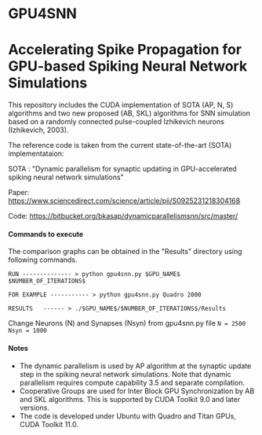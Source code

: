 # GPU4SNN
# Accelerating Spike Propagation for GPU-based Spiking Neural Network Simulations

This repository includes the CUDA implementation of SOTA (AP, N, S) algorithms and two new proposed (AB, SKL) algorithms for SNN simulation based on a randomly connected pulse-coupled Izhikevich neurons (Izhikevich, 2003). 

The reference code is taken from the current state-of-the-art (SOTA) implementataion:

SOTA : "Dynamic parallelism for synaptic updating in GPU-accelerated spiking neural network simulations"

Paper: https://www.sciencedirect.com/science/article/pii/S0925231218304168

Code: https://bitbucket.org/bkasap/dynamicparallelismsnn/src/master/

#### Commands to execute ###

The comparison graphs can be obtained in the "Results" directory using following commands. 

`RUN -------------- > python gpu4snn.py $GPU_NAME$ $NUMBER_OF_ITERATIONS$`

`FOR EXAMPLE ----------- > python gpu4snn.py Quadro 2000`

`RESULTS   ------ > ./$GPU_NAME$/$NUMBER_OF_ITERATIONS$/Results`

Change Neurons (N) and Synapses (Nsyn) from gpu4snn.py file 
`N = 2500`
`Nsyn = 1000`

#### Notes ####

* The dynamic parallelism is used by AP algorithm at the synaptic update step in the spiking neural network simulations. Note that dynamic parallelism requires compute capability 3.5 and separate compilation.
* Cooperative Groups are used for Inter Block GPU Synchronization by AB and SKL algorithms. This is supported by CUDA Toolkit 9.0 and later versions.
* The code is developed under Ubuntu with Quadro and Titan GPUs, CUDA Toolkit 11.0.


